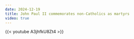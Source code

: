 ```yaml
---
date: 2024-12-19
title: John Paul II commemorates non-Catholics as martyrs
video: true
---
```



{{< youtube A3jhfkU8Zt4 >}}
